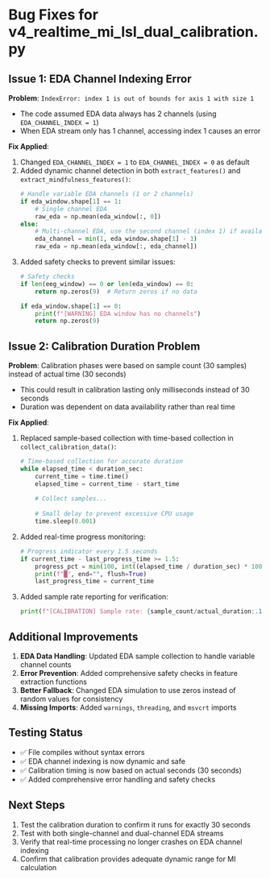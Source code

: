 # Bug Fixes for v4_realtime_mi_lsl_dual_calibration.py

## Issue 1: EDA Channel Indexing Error
**Problem**: `IndexError: index 1 is out of bounds for axis 1 with size 1`
- The code assumed EDA data always has 2 channels (using `EDA_CHANNEL_INDEX = 1`)
- When EDA stream only has 1 channel, accessing index 1 causes an error

**Fix Applied**:
1. Changed `EDA_CHANNEL_INDEX = 1` to `EDA_CHANNEL_INDEX = 0` as default
2. Added dynamic channel detection in both `extract_features()` and `extract_mindfulness_features()`:
   ```python
   # Handle variable EDA channels (1 or 2 channels)
   if eda_window.shape[1] == 1:
       # Single channel EDA
       raw_eda = np.mean(eda_window[:, 0])
   else:
       # Multi-channel EDA, use the second channel (index 1) if available, otherwise first
       eda_channel = min(1, eda_window.shape[1] - 1)
       raw_eda = np.mean(eda_window[:, eda_channel])
   ```
3. Added safety checks to prevent similar issues:
   ```python
   # Safety checks
   if len(eeg_window) == 0 or len(eda_window) == 0:
       return np.zeros(9)  # Return zeros if no data
   
   if eda_window.shape[1] == 0:
       print(f"[WARNING] EDA window has no channels")
       return np.zeros(9)
   ```

## Issue 2: Calibration Duration Problem
**Problem**: Calibration phases were based on sample count (30 samples) instead of actual time (30 seconds)
- This could result in calibration lasting only milliseconds instead of 30 seconds
- Duration was dependent on data availability rather than real time

**Fix Applied**:
1. Replaced sample-based collection with time-based collection in `collect_calibration_data()`:
   ```python
   # Time-based collection for accurate duration
   while elapsed_time < duration_sec:
       current_time = time.time()
       elapsed_time = current_time - start_time
       
       # Collect samples...
       
       # Small delay to prevent excessive CPU usage
       time.sleep(0.001)
   ```
2. Added real-time progress monitoring:
   ```python
   # Progress indicator every 1.5 seconds
   if current_time - last_progress_time >= 1.5:
       progress_pct = min(100, int((elapsed_time / duration_sec) * 100))
       print(f"█", end="", flush=True)
       last_progress_time = current_time
   ```
3. Added sample rate reporting for verification:
   ```python
   print(f"[CALIBRATION] Sample rate: {sample_count/actual_duration:.1f} Hz")
   ```

## Additional Improvements
1. **EDA Data Handling**: Updated EDA sample collection to handle variable channel counts
2. **Error Prevention**: Added comprehensive safety checks in feature extraction functions
3. **Better Fallback**: Changed EDA simulation to use zeros instead of random values for consistency
4. **Missing Imports**: Added `warnings`, `threading`, and `msvcrt` imports

## Testing Status
- ✅ File compiles without syntax errors
- ✅ EDA channel indexing is now dynamic and safe
- ✅ Calibration timing is now based on actual seconds (30 seconds)
- ✅ Added comprehensive error handling and safety checks

## Next Steps
1. Test the calibration duration to confirm it runs for exactly 30 seconds
2. Test with both single-channel and dual-channel EDA streams
3. Verify that real-time processing no longer crashes on EDA channel indexing
4. Confirm that calibration provides adequate dynamic range for MI calculation
